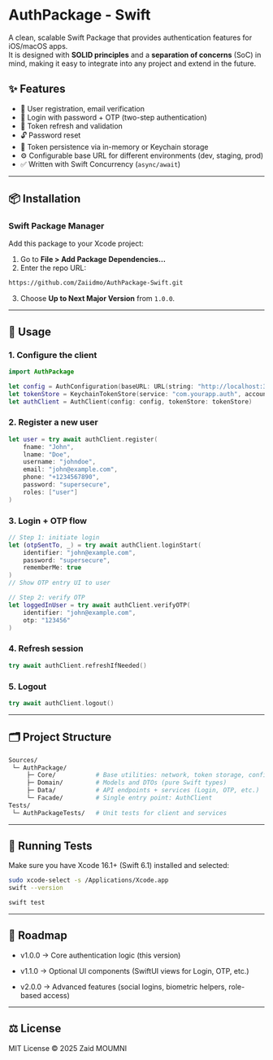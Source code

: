 # AuthPackage - Swift 

A clean, scalable Swift Package that provides authentication features for iOS/macOS apps.  
It is designed with **SOLID principles** and a **separation of concerns** (SoC) in mind, making it easy to integrate into any project and extend in the future.

## ✨ Features

- 🔑 User registration, email verification
- 🔐 Login with password + OTP (two-step authentication)
- 🔄 Token refresh and validation
- 🔓 Password reset
- 🧰 Token persistence via in-memory or Keychain storage
- ⚙️ Configurable base URL for different environments (dev, staging, prod)
- ✅ Written with Swift Concurrency (`async/await`)

---

## 📦 Installation

### Swift Package Manager

Add this package to your Xcode project:

1. Go to **File > Add Package Dependencies…**  
2. Enter the repo URL:  
```bash 
https://github.com/Zaiidmo/AuthPackage-Swift.git 
```
3. Choose **Up to Next Major Version** from `1.0.0`.

---

## 🚀 Usage

### 1. Configure the client
```swift
import AuthPackage

let config = AuthConfiguration(baseURL: URL(string: "http://localhost:3000")!)
let tokenStore = KeychainTokenStore(service: "com.yourapp.auth", account: "auth_tokens")
let authClient = AuthClient(config: config, tokenStore: tokenStore)
```
### 2. Register a new user
```swift
let user = try await authClient.register(
    fname: "John",
    lname: "Doe",
    username: "johndoe",
    email: "john@example.com",
    phone: "+1234567890",
    password: "supersecure",
    roles: ["user"]
)

```
### 3. Login + OTP flow
```swift 
// Step 1: initiate login
let (otpSentTo, _) = try await authClient.loginStart(
    identifier: "john@example.com",
    password: "supersecure",
    rememberMe: true
)
// Show OTP entry UI to user

// Step 2: verify OTP
let loggedInUser = try await authClient.verifyOTP(
    identifier: "john@example.com",
    otp: "123456"
)
```
### 4. Refresh session
```swift
try await authClient.refreshIfNeeded()
```
### 5. Logout
```swift 
try await authClient.logout()
```

---

## 🗂 Project Structure 
```bash
Sources/
 └─ AuthPackage/
     ├─ Core/           # Base utilities: network, token storage, config
     ├─ Domain/         # Models and DTOs (pure Swift types)
     ├─ Data/           # API endpoints + services (Login, OTP, etc.)
     └─ Facade/         # Single entry point: AuthClient
Tests/
 └─ AuthPackageTests/   # Unit tests for client and services
 ```

---

## 🧪 Running Tests
Make sure you have Xcode 16.1+ (Swift 6.1) installed and selected:
```bash 
sudo xcode-select -s /Applications/Xcode.app
swift --version
```

```bash
swift test 
 ``` 
 
---

## 📌 Roadmap

* v1.0.0 → Core authentication logic (this version)

* v1.1.0 → Optional UI components (SwiftUI views for Login, OTP, etc.)

* v2.0.0 → Advanced features (social logins, biometric helpers, role-based access)

--- 

## ⚖️ License
MIT License © 2025 Zaid MOUMNI

